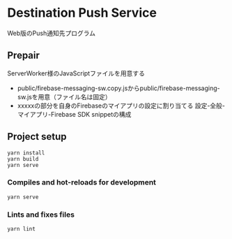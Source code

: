 # Destination Push Service
Web版のPush通知先プログラム

## Prepair
ServerWorker様のJavaScriptファイルを用意する
- public/firebase-messaging-sw.copy.jsからpublic/firebase-messaging-sw.jsを用意（ファイル名は固定）
- xxxxxの部分を自身のFirebaseのマイアプリの設定に割り当てる
  設定-全般-マイアプリ-Firebase SDK snippetの構成

## Project setup
```
yarn install
yarn build
yarn serve
```

### Compiles and hot-reloads for development
```
yarn serve
```

### Lints and fixes files
```
yarn lint
```

